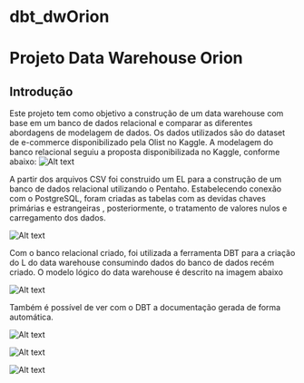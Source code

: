 # dbt_dwOrion

# Projeto Data Warehouse Orion

## Introdução

Este projeto tem como objetivo a construção de um data warehouse com base em um banco de dados relacional e comparar as diferentes abordagens de modelagem de dados. Os dados utilizados são do dataset de e-commerce disponibilizado pela Olist no Kaggle. A modelagem do banco relacional seguiu a proposta disponibilizada no Kaggle, conforme abaixo:
![Alt text](image.png)

A partir dos arquivos CSV foi construido um EL para a construção de um banco de dados relacional utilizando o Pentaho. Estabelecendo conexão com o PostgreSQL, foram criadas as tabelas com as devidas chaves primárias e estrangeiras , posteriormente, o tratamento de valores nulos e carregamento dos dados.

![Alt text](<Captura de Tela 2023-08-02 às 13.37.05.png>)


Com o banco relacional criado, foi utilizada a ferramenta DBT para a criação do L do data warehouse consumindo dados do banco de dados recém criado. O modelo lógico do data warehouse é descrito na imagem abaixo

![Alt text](image-1.png)

Também é possível de ver com o DBT a documentação gerada de forma automática.

![Alt text](<Captura de Tela 2023-08-02 às 13.24.15.png>)

![Alt text](<Captura de Tela 2023-08-02 às 13.27.26.png>)

![Alt text](<Captura de Tela 2023-08-02 às 13.23.35.png>)